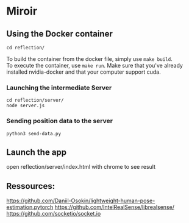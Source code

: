 # Miroir

## Using the Docker container
```
cd reflection/
```
To build the container from the docker file, simply use `make build`.<br/>
To execute the container, use `make run`. Make sure that you've already installed nvidia-docker and that your computer support cuda.


### Launching the intermediate Server
```
cd reflection/server/
node server.js
```

### Sending position data to the server
```
python3 send-data.py
```
## Launch the app

open reflection/server/index.html with chrome to see result

## Ressources:
https://github.com/Daniil-Osokin/lightweight-human-pose-estimation.pytorch
https://github.com/IntelRealSense/librealsense/
https://github.com/socketio/socket.io
